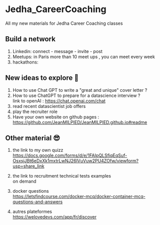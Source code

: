 # Jedha_CareerCoaching
All my new materials for Jedha Career Coaching classes

## Build a network  
1. Linkedin: connect - message - invite - post  
2. Meetups: in Paris more than 10 meet ups , you can meet every week  
3. hackathons:   

## New ideas to explore 🚀  
1. How to use Chat GPT to write a "great and unique" cover letter ? 
2. How to use ChatGPT to prepare for a datascience interview ?  
link to openAI : https://chat.openai.com/chat  
3. read recent datascientist job offers  
4. play the recruiter role  
5. Have your own website on github pages : https://github.com/JeanMILPIED/JeanMILPIED.github.io#readme  

## Other material 😎  
1. the link to my own quizz  
https://docs.google.com/forms/d/e/1FAIpQLSfiqEqSuf-OsxsjJBt6eDxXk1mxtrLwNJ26lVuVuw2PU4ZOfw/viewform?usp=share_link  

2. the link to recruitment technical tests examples  
on demand  

3. docker questions  
https://letsfindcourse.com/docker-mcq/docker-container-mcq-questions-and-answers  

4. autres plateformes  
https://welovedevs.com/app/fr/discover  

